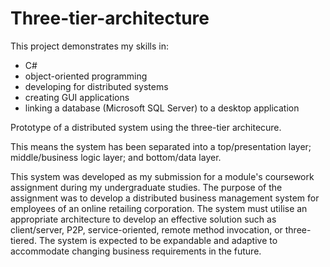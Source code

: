 # Three-tier-architecture

This project demonstrates my skills in:
* C#
* object-oriented programming
* developing for distributed systems
* creating GUI applications
* linking a database (Microsoft SQL Server) to a desktop application

Prototype of a distributed system using the three-tier architecure. 

This means the system has been separated into a top/presentation layer; middle/business logic layer; and bottom/data layer.

This system was developed as my submission for a module's coursework assignment during my undergraduate studies. The purpose of the assignment was to develop a distributed business management system for employees of an online retailing corporation. The system must utilise an appropriate architecture to develop an effective solution such as client/server, P2P, service-oriented, remote method invocation, or three-tiered. The system is expected to be expandable and adaptive to accommodate changing business requirements in the future.
